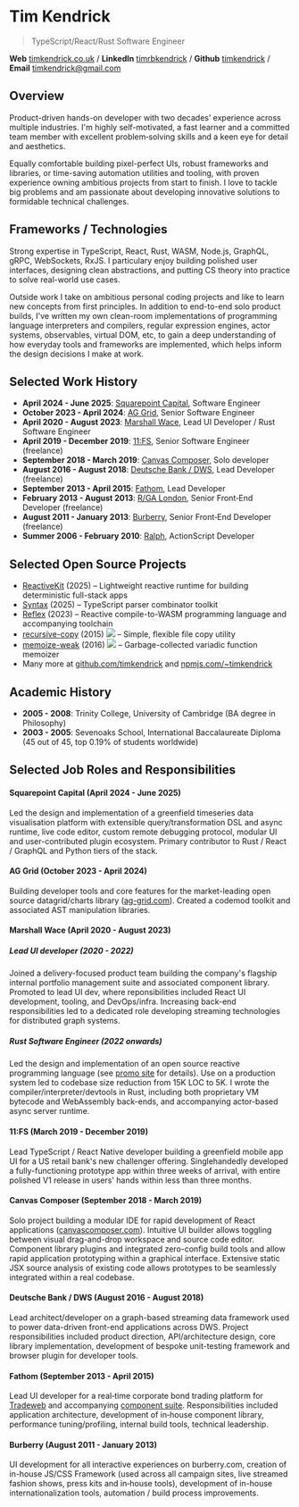 # Tim Kendrick
> TypeScript/React/Rust Software Engineer

**Web**&nbsp;[timkendrick.co.uk](https://timkendrick.co.uk/) / **LinkedIn**&nbsp;[timrbkendrick](https://www.linkedin.com/in/timrbkendrick) / **Github**&nbsp;[timkendrick](https://github.com/timkendrick) / **Email**&nbsp;[timkendrick@gmail.com](mailto:timkendrick@gmail.com)


## Overview

Product-driven hands-on developer with two decades’ experience across multiple industries. I'm highly self-motivated, a fast learner and a committed team member with excellent problem‑solving skills and a keen eye for detail and aesthetics.

Equally comfortable building pixel-perfect UIs, robust frameworks and libraries, or time-saving automation utilities and tooling, with proven experience owning ambitious projects from start to finish. I love to tackle big problems and am passionate about developing innovative solutions to formidable technical challenges.

## Frameworks / Technologies

Strong expertise in TypeScript, React, Rust, WASM, Node.js, GraphQL, gRPC, WebSockets, RxJS. I particulary enjoy building polished user interfaces, designing clean abstractions, and putting CS theory into practice to solve real-world use cases.

Outside work I take on ambitious personal coding projects and like to learn new concepts from first principles. In addition to end-to-end solo product builds, I've written my own clean-room implementations of programming language interpreters and compilers, regular expression engines, actor systems, observables, virtual DOM, etc, to gain a deep understanding of how everyday tools and frameworks are implemented, which helps inform the design decisions I make at work.

## Selected Work History

- **April 2024 - June 2025**: [Squarepoint Capital](https://www.squarepoint-capital.com/), Software Engineer
- **October 2023 - April 2024**: [AG Grid](https://www.ag-grid.com/), Senior Software Engineer
- **April 2020 - August 2023**: [Marshall Wace](https://www.mwam.com/), Lead UI Developer / Rust Software Engineer
- **April 2019 - December 2019**: [11:FS](https://www.11fs.com/), Senior Software Engineer (freelance)
- **September 2018 - March 2019**: [Canvas Composer](https://www.canvascomposer.com/), Solo developer
- **August 2016 - August 2018**: [Deutsche Bank / DWS](http://dws.com/), Lead Developer (freelance)
- **September 2013 - April 2015**: [Fathom](http://fathomlondon.com/), Lead Developer
- **February 2013 - August 2013**: [R/GA London](http://rga.com/offices/london), Senior Front‑End Developer (freelance)
- **August 2011 - January 2013**: [Burberry](http://uk.burberry.com/), Senior Front‑End Developer (freelance)
- **Summer 2006 - February 2010**: [Ralph](http://ralphandco.com/), ActionScript Developer

## Selected Open Source Projects

- [ReactiveKit](https://timkendrick.co.uk/reactive-kit) (2025) – Lightweight reactive runtime for building deterministic full-stack apps
- [Syntax](https://github.com/timkendrick/syntax) (2025) – TypeScript parser combinator toolkit
- [Reflex](https://timkendrick.co.uk/reflex) (2023) – Reactive compile-to-WASM programming language and accompanying toolchain
- [recursive-copy](https://www.npmjs.com/package/recursive-copy) (2015) ![](https://img.shields.io/npm/dm/recursive-copy.svg) – Simple, flexible file copy utility
- [memoize-weak](https://www.npmjs.com/package/memoize-weak) (2016) ![](https://img.shields.io/npm/dm/memoize-weak.svg) – Garbage-collected variadic function memoizer
- Many more at [github.com/timkendrick](https://github.com/timkendrick) and [npmjs.com/~timkendrick](https://www.npmjs.com/~timkendrick)

## Academic History
- **2005 - 2008**: Trinity College, University of Cambridge (BA degree in Philosophy)
- **2003 - 2005**: Sevenoaks School, International Baccalaureate Diploma (45 out of 45, top 0.19% of students worldwide)

## Selected Job Roles and Responsibilities

#### Squarepoint Capital (April 2024 - June 2025)

Led the design and implementation of a greenfield timeseries data visualisation platform with extensible query/transformation DSL and async runtime, live code editor, custom remote debugging protocol, modular UI and user-contributed plugin ecosystem. Primary contributor to Rust / React / GraphQL and Python tiers of the stack.

#### AG Grid (October 2023 - April 2024)

Building developer tools and core features for the market-leading open source datagrid/charts library ([ag-grid.com](https://www.ag-grid.com/)). Created a codemod toolkit and associated AST manipulation libraries.

#### Marshall Wace (April 2020 - August 2023)

##### Lead UI developer (2020 - 2022)

Joined a delivery-focused product team building the company's flagship internal portfolio management suite and associated component library. Promoted to lead UI dev, where reponsibilities included React UI development, tooling, and DevOps/infra. Increasing back-end responsibilities led to a dedicated role developing streaming technologies for distributed graph systems.

##### Rust Software Engineer (2022 onwards)

Led the design and implementation of an open source reactive programming language (see [promo site](https://timkendrick.co.uk/reflex) for details). Use on a production system led to codebase size reduction from 15K LOC to 5K. I wrote the compiler/interpreter/devtools in Rust, including both proprietary VM bytecode and WebAssembly back-ends, and accompanying actor-based async server runtime.

#### 11:FS (March 2019 - December 2019)

Lead TypeScript / React Native developer building a greenfield mobile app UI for a US retail bank's new challenger offering. Singlehandedly developed a fully-functioning prototype app within three weeks of arrival, with entire polished V1 release in users' hands within less than three months.

#### Canvas Composer (September 2018 - March 2019)

Solo project building a modular IDE for rapid development of React applications ([canvascomposer.com](https://www.canvascomposer.com)). Intuitive UI builder allows toggling between visual drag-and-drop workspace and source code editor. Component library plugins and integrated zero-config build tools and allow rapid application prototyping within a graphical interface. Extensive static JSX source analysis of existing code allows prototypes to be seamlessly integrated within a real codebase.

#### Deutsche Bank / DWS (August 2016 - August 2018)

Lead architect/developer on a graph-based streaming data framework used to power data-driven front-end applications across DWS. Project responsibilities included product direction, API/architecture design, core library implementation, development of bespoke unit-testing framework and browser plugin for developer tools.

#### Fathom (September 2013 - April 2015)

Lead UI developer for a real‑time corporate bond trading platform for [Tradeweb](http://tradeweb.com/) and accompanying [component suite](https://www.fathomlondon.com/supergrid). Responsibilities included application architecture, development of in‑house component library, performance tuning/profiling, internal build tools, technical leadership.

#### Burberry (August 2011 - January 2013)

UI development for all interactive experiences on burberry.com, creation of in-house JS/CSS Framework (used across all campaign sites, live streamed fashion shows, press kits and in‑house tools), development of in-house internationalization tools, automation / build process improvements.
